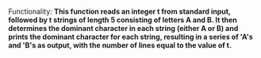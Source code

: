 Functionality: **This function reads an integer t from standard input, followed by t strings of length 5 consisting of letters A and B. It then determines the dominant character in each string (either A or B) and prints the dominant character for each string, resulting in a series of 'A's and 'B's as output, with the number of lines equal to the value of t.**